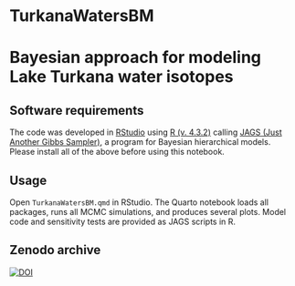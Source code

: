 # TurkanaWatersBM
# Bayesian approach for modeling Lake Turkana water isotopes

## Software requirements

The code was developed in [RStudio](https://posit.co/download/rstudio-desktop/) using [R (v. 4.3.2)](https://www.r-project.org/) calling [JAGS (Just Another Gibbs Sampler)](https://sourceforge.net/projects/mcmc-jags/), a program for Bayesian hierarchical models. Please install all of the above before using this notebook. 

## Usage

Open `TurkanaWatersBM.qmd` in RStudio. The Quarto notebook loads all packages, runs all MCMC simulations, and produces several plots. Model code and sensitivity tests are provided as JAGS scripts in R. 

## Zenodo archive

[![DOI](https://zenodo.org/badge/742097730.svg)](https://zenodo.org/doi/10.5281/zenodo.10668926)
